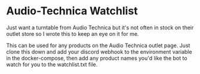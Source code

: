 # Audio-Technica Watchlist

Just want a turntable from Audio Technica but it's not often in stock on their outlet store so I wrote this to keep an eye on it for me.

This can be used for any products on the Audio Technica outlet page. Just clone this down and add your discord webhook to the environment variable in the docker-compose, then add any product names you'd like the bot to watch for you to the watchlist.txt file.
